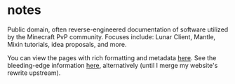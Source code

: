 # notes
Public domain, often reverse-engineered documentation of software utilized by the Minecraft PvP community. Focuses include: Lunar Client, Mantle, Mixin tutorials, idea proposals, and more.

You can view the pages with rich formatting and metadata [here](https://tomat.dev/projects/uranometrical-notes/home). See the bleeding-edge information [here](https://konata.tomat.dev/projects/mc/notes/en/home), alternatively (until I merge my website's rewrite upstream).
